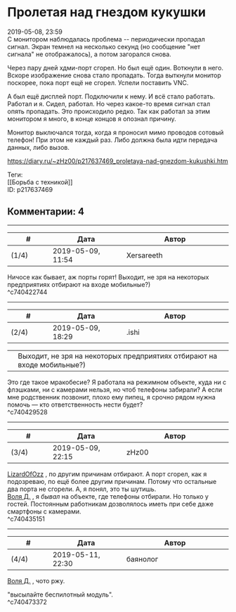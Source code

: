 Пролетая над гнездом кукушки
============================

  
2019-05-08, 23:59  
 С монитором наблюдалась проблема -- периодически пропадал сигнал. Экран темнел на несколько секунд (но сообщение "нет сигнала" не отображалось), а потом загорался снова.   
   
 Через пару дней хдми-порт сгорел. Но был ещё один. Воткнули в него. Вскоре изображение снова стало пропадать. Тогда выткнули монитор поскорее, пока порт ещё не сгорел. Успели поставить VNC.   
   
 А был ещё дисплей порт. Подключили к нему. И всё стало работать. Работал и я. Сидел, работал. Но через какое-то время сигнал стал опять пропадать. Это происходило редко. Так как работал за этим монитором я много, в конце концов я опознал причину.   
   
 Монитор выключался тогда, когда я проносил мимо проводов сотовый телефон! При этом не каждый раз. Либо должна была идти передача данных, либо вызов.   
  
<https://diary.ru/~zHz00/p217637469_proletaya-nad-gnezdom-kukushki.htm>  
  
Теги:  
[[Борьба с техникой]]  
ID: p217637469  


Комментарии: 4
--------------

  


---



|         #         |              Дата              |                     Автор                     |           ID           |
| --- | --- | --- | --- |
| (1/4) | 2019-05-09, 11:54 | Xersareeth | c740422744 |

  
 Ничосе как бывает, аж порты горят! Выходит, не зря на некоторых предприятиях отбирают на входе мобильные?)   
 ^c740422744

---



|         #         |              Дата              |                     Автор                     |           ID           |
| --- | --- | --- | --- |
| (2/4) | 2019-05-09, 18:29 | .ishi | c740429528 |

  
 

|  |  |
| --- | --- |
|  |  Выходит, не зря на некоторых предприятиях отбирают на входе мобильные?)  |

   
 Это где такое мракобесие? Я работала на режимном объекте, куда ни с флэшками, ни с камерами нельзя, но чтоб телефоны забирали? А если мне родственник позвонит, плохо ему пипец, я срочно рядом нужна помочь — кто ответственность нести будет?   
 ^c740429528

---



|         #         |              Дата              |                     Автор                     |           ID           |
| --- | --- | --- | --- |
| (3/4) | 2019-05-09, 22:15 | zHz00 | c740435151 |

  
  [LizardOfOzz](http://LizardsBurrow.diary.ru "One more night")  , по другим причинам отбирают. А порт сгорел, как я подозреваю, по ещё более другим причинам. Потому что остальные два порта не сгорели. А, я понял, это ты шутишь.   
  [Воля Д.](http://willD.diary.ru "Questa è la vita.")  , я  *бывал*  на объекте, где телефоны отбирали. Но только у гостей. Постоянным работникам дозволялось иметь при себе даже смартфоны с камерами.   
 ^c740435151

---



|         #         |              Дата              |                     Автор                     |           ID           |
| --- | --- | --- | --- |
| (4/4) | 2019-05-11, 22:30 | баянолог | c740473372 |

  
  [Воля Д.](http://willD.diary.ru "Questa è la vita.")  , чото ржу.   
   
 "высылайте беспилотный модуль".   
 ^c740473372